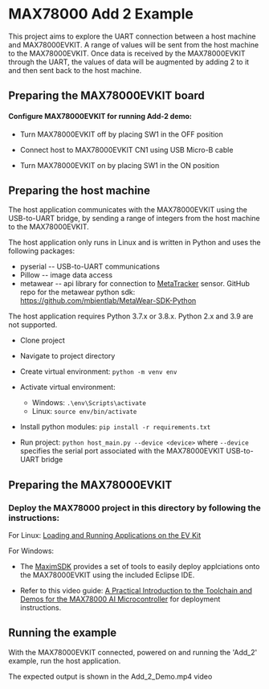 # MAX78000 Add 2 Example

This project aims to explore the UART connection between a host machine and MAX78000EVKIT. A range of values will be sent from the host machine to the MAX78000EVKIT. Once data is received by the MAX78000EVKIT through the UART, the values of data will be augmented by adding 2 to it and then sent back to the host machine.

## Preparing the MAX78000EVKIT board

#### Configure MAX78000EVKIT for running Add-2 demo:

* Turn MAX78000EVKIT off by placing SW1 in the OFF position

* Connect host to MAX78000EVKIT CN1 using USB Micro-B cable

* Turn MAX78000EVKIT on by placing SW1 in the ON position


## Preparing the host machine
The host application communicates with the MAX78000EVKIT using the USB-to-UART bridge, by sending a range of integers from the host machine to the MAX78000EVKIT.

The host application only runs in Linux and is written in Python and uses the following packages:

- pyserial -- USB-to-UART communications
- Pillow --  image data access
- metawear -- api library for connection to [MetaTracker](https://mbientlab.com/metatracker/) sensor. GitHub repo for the metawear python sdk: https://github.com/mbientlab/MetaWear-SDK-Python

The host application requires Python 3.7.x or 3.8.x.  Python 2.x and 3.9 are not supported.

* Clone project

* Navigate to project directory

* Create virtual environment: `python -m venv env`

* Activate virtual environment: 
    * Windows: `.\env\Scripts\activate`
    * Linux: `source env/bin/activate`

* Install python modules: `pip install -r requirements.txt`

* Run project: `python host_main.py --device <device>` where `--device` specifies the serial port associated with the MAX78000EVKIT USB-to-UART bridge

## Preparing the MAX78000EVKIT

### Deploy the MAX78000 project in this directory by following the instructions:

For Linux: [Loading and Running Applications on the EV Kit](https://github.com/MaximIntegratedAI/MaximAI_Documentation/blob/master/MAX78000_Evaluation_Kit/README.md#loading-and-running-applications-on-the-ev-kit)

For Windows:

* The [MaximSDK](https://www.maximintegrated.com/en/design/software-description.html/swpart=SFW0010820A) provides a set of tools to easily deploy applciations onto the MAX78000EVKIT using the included Eclipse IDE.

* Refer to this video guide: [A Practical Introduction to the Toolchain and Demos for the MAX78000 AI Microcontroller](https://youtu.be/IBynIlWE8R0?t=1793) for deployment instructions.


## Running the example

With the MAX78000EVKIT connected, powered on and running the 'Add_2' example, run the host application.

The expected output is shown in the Add_2_Demo.mp4 video
